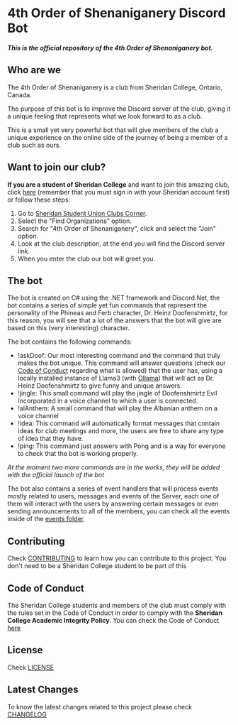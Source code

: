 # 4th Order of Shenaniganery Discord Bot

***This is the official repository of the 4th Order of Shenaniganery bot.***

## Who are we

The 4th Order of Shenaniganery is a club from Sheridan College, Ontario, Canada.

The purpose of this bot is to improve the Discord server of the club, giving it a unique feeling that represents what we look forward to as a club.

This is a small yet very powerful bot that will give members of the club a unique experience on the online side of the journey of being a member of a club such as ours.

## Want to join our club?

**If you are a student of Sheridan College** and want to join this amazing club, click [here](https://sheridancollege.campuslabs.ca/engage/organization/4thorder) (remember that you must sign in with your Sheridan account first) or follow these steps:

1. Go to [Sheridan Student Union Clubs Corner](https://sheridancollege.campuslabs.ca/engage/).
2. Select the "Find Organizations" option.
3. Search for "4th Order of Shenaniganery", click and select the "Join" option.
4. Look at the club description, at the end you will find the Discord server link.
5. When you enter the club our bot will greet you.

## The bot

The bot is created on C# using the .NET framework and Discord.Net, the bot contains a series of simple yet fun commands that represent the personality of the Phineas and Ferb character, Dr. Heinz Doofenshmirtz, for this reason, you will see that a lot of the answers that the bot will give are based on this (very interesting) character.

The bot contains the following commands:

- !askDoof: Our most interesting command and the command that truly makes the bot unique. This command will answer questions (check our [Code of Conduct](CODE_OF_CONDUCT.md) regarding what is allowed) that the user has, using a locally installed instance of Llama3 (with [Ollama](https://github.com/ollama/ollama)) that will act as Dr. Heinz Doofenshmirtz to give funny and unique answers.
- !jingle: This small command will play the jingle of Doofenshmirtz Evil Incorporated in a voice channel to which a user is connected.
- !alAnthem: A small command that will play the Albanian anthem on a voice channel
- !idea: This command will automatically format messages that contain ideas for club meetings and more, the users are free to share any type of idea that they have.
- !ping: This command just answers with Pong and is a way for everyone to check that the bot is working properly.

*At the moment two more commands are in the works, they will be added with the official launch of the bot*

The bot also contains a series of event handlers that will process events mostly related to users, messages and events of the Server, each one of them will interact with the users by answering certain messages or even sending announcements to all of the members, you can check all the events inside of the [events folder](./src/events/).

## Contributing

Check [CONTRIBUTING](CONTRIBUTING.md) to learn how you can contribute to this project. You don't need to be a Sheridan College student to be part of this

## Code of Conduct

The Sheridan College students and members of the club must comply with the rules set in the Code of Conduct in order to comply with the **Sheridan College Academic Integrity Policy**. You can check the Code of Conduct [here](CODE_OF_CONDUCT.md)

## License

Check [LICENSE](LICENSE.md)

## Latest Changes

To know the latest changes related to this project please check [CHANGELOG](CHANGELOG.md)
